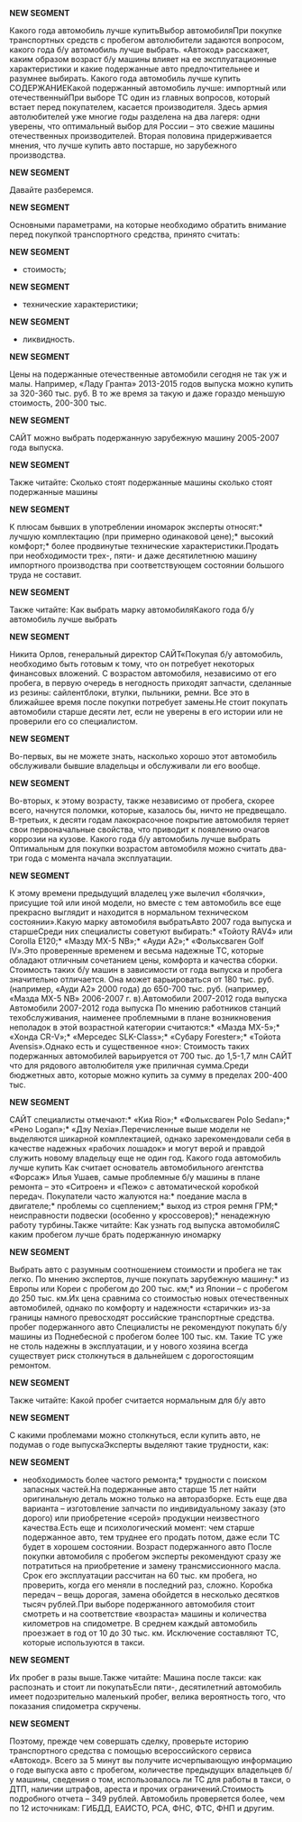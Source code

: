 **NEW SEGMENT**

﻿Какого года автомобиль лучше купитьВыбор автомобиляПри покупке транспортных средств с пробегом автолюбители задаются вопросом, какого года б/у автомобиль лучше выбрать. «Автокод» расскажет, каким образом возраст б/у машины влияет на ее эксплуатационные характеристики и какие подержанные авто предпочтительнее и разумнее выбирать. Какого года автомобиль лучше купить СОДЕРЖАНИЕКакой подержанный автомобиль лучше: импортный или отечественныйПри выборе ТС один из главных вопросов, который встает перед покупателем, касается производителя. Здесь армия автолюбителей уже многие годы разделена на два лагеря: одни уверены, что оптимальный выбор для России – это свежие машины отечественных производителей. Вторая половина придерживается мнения, что лучше купить авто постарше, но зарубежного производства. 

**NEW SEGMENT**

 Давайте разберемся. 

**NEW SEGMENT**

Основными параметрами, на которые необходимо обратить внимание перед покупкой транспортного средства, принято считать: 

**NEW SEGMENT**

* стоимость; 

**NEW SEGMENT**

* технические характеристики; 

**NEW SEGMENT**

* ликвидность. 

**NEW SEGMENT**

Цены на подержанные отечественные автомобили сегодня не так уж и малы. Например, «Ладу Гранта» 2013-2015 годов выпуска можно купить за 320-360 тыс. руб. В то же время за такую и даже гораздо меньшую стоимость, 200-300 тыс. 

**NEW SEGMENT**

 САЙТ можно выбрать подержанную зарубежную машину 2005-2007 года выпуска. 

**NEW SEGMENT**

Также читайте: Cколько стоят подержанные машины  сколько стоят подержанные машины  

**NEW SEGMENT**

К плюсам бывших в употреблении иномарок эксперты относят:* лучшую комплектацию (при примерно одинаковой цене);* высокий комфорт;* более продвинутые технические характеристики.Продать при необходимости трех-, пяти- и даже десятилетнюю машину импортного производства при соответствующем состоянии большого труда не составит. 

**NEW SEGMENT**

Также читайте: Как выбрать марку автомобиляКакого года б/у автомобиль лучше выбрать 

**NEW SEGMENT**

Никита Орлов, генеральный директор САЙТ«Покупая б/у автомобиль, необходимо быть готовым к тому, что он потребует некоторых финансовых вложений. С возрастом автомобиля, независимо от его пробега, в первую очередь в негодность приходят запчасти, сделанные из резины: сайлентблоки, втулки, пыльники, ремни. Все это в ближайшее время после покупки потребует замены.Не стоит покупать автомобили старше десяти лет, если не уверены в его истории или не проверили его со специалистом. 

**NEW SEGMENT**

 Во-первых, вы не можете знать, насколько хорошо этот автомобиль обслуживали бывшие владельцы и обслуживали ли его вообще. 

**NEW SEGMENT**

 Во-вторых, к этому возрасту, также независимо от пробега, скорее всего, начнутся поломки, которые, казалось бы, ничто не предвещало. В-третьих, к десяти годам лакокрасочное покрытие автомобиля теряет свои первоначальные свойства, что приводит к появлению очагов коррозии на кузове. Какого года б/у автомобиль лучше выбрать Оптимальным для покупки возрастом автомобиля можно считать два-три года с момента начала эксплуатации. 

**NEW SEGMENT**

 К этому времени предыдущий владелец уже вылечил «болячки», присущие той или иной модели, но вместе с тем автомобиль все еще прекрасно выглядит и находится в нормальном техническом состоянии».Какую марку автомобиля выбратьАвто 2007 года выпуска и старшеСреди них специалисты советуют выбирать:* «Тойоту RAV4» или Corolla E120;* «Мазду MX-5 NB»;* «Ауди A2»;* «Фольксваген Golf IV».Это проверенные временем и весьма надежные ТС, которые обладают отличным сочетанием цены, комфорта и качества сборки. Стоимость таких б/у машин в зависимости от года выпуска и пробега значительно отличается. Она может варьироваться от 180 тыс. руб. (например, «Ауди A2» 2000 года) до 650-700 тыс. руб. (например, «Мазда MX-5 NB» 2006-2007 г. в).Автомобили 2007-2012 года выпуска Автомобили 2007-2012 года выпуска По мнению работников станций техобслуживания, наименее проблемными в плане возникновения неполадок в этой возрастной категории считаются:* «Мазда MX-5»;* «Хонда CR-V»;* «Мерседес SLK-Class»;* «Субару Forester»;* «Тойота Avensis».Однако есть и существенное «но»: Стоимость таких подержанных автомобилей варьируется от 700 тыс. до 1,5-1,7 млн САЙТ что для рядового автолюбителя уже приличная сумма.Среди бюджетных авто, которые можно купить за сумму в пределах 200-400 тыс. 

**NEW SEGMENT**

 САЙТ специалисты отмечают:* «Киа Rio»;* «Фольксваген Polo Sedan»;* «Рено Logan»;* «Дэу Nexia».Перечисленные выше модели не выделяются шикарной комплектацией, однако зарекомендовали себя в качестве надежных «рабочих лошадок» и могут верой и правдой служить новому владельцу еще не один год. Какого года автомобиль лучше купить Как считает основатель автомобильного агентства «Форсаж» Илья Ушаев, самые проблемные б/у машины в плане ремонта – это «Ситроен» и «Пежо» с автоматической коробкой передач. Покупатели часто жалуются на:* поедание масла в двигателе;* проблемы со сцеплением;* выход из строя ремня ГРМ;* неисправности подвески (особенно у кроссоверов);* ненадежную работу турбины.Также читайте: Как узнать год выпуска автомобиляС каким пробегом лучше брать подержанную иномарку 

**NEW SEGMENT**

Выбрать авто с разумным соотношением стоимости и пробега не так легко. По мнению экспертов, лучше покупать зарубежную машину:* из Европы или Кореи с пробегом до 200 тыс. км;* из Японии – с пробегом до 250 тыс. км.Их цена сравнима со стоимостью новых отечественных автомобилей, однако по комфорту и надежности «старички» из-за границы намного превосходят российские транспортные средства. пробег подержанного авто Специалисты не рекомендуют покупать б/у машины из Поднебесной с пробегом более 100 тыс. км. Такие ТС уже не столь надежны в эксплуатации, и у нового хозяина всегда существует риск столкнуться в дальнейшем с дорогостоящим ремонтом. 

**NEW SEGMENT**

Также читайте: Какой пробег считается нормальным для б/у авто 

**NEW SEGMENT**

С какими проблемами можно столкнуться, если купить авто, не подумав о годе выпускаЭксперты выделяют такие трудности, как: 

**NEW SEGMENT**

* необходимость более частого ремонта;* трудности с поиском запасных частей.На подержанные авто старше 15 лет найти оригинальную деталь можно только на авторазборке. Есть еще два варианта – изготовление запчасти по индивидуальному заказу (это дорого) или приобретение «серой» продукции неизвестного качества.Есть еще и психологический момент: чем старше подержанное авто, тем труднее его продать потом, даже если ТС будет в хорошем состоянии. Возраст подержанного авто После покупки автомобиля с пробегом эксперты рекомендуют сразу же потратиться на приобретение и замену трансмиссионного масла. Срок его эксплуатации рассчитан на 60 тыс. км пробега, но проверить, когда его меняли в последний раз, сложно. Коробка передач – вещь дорогая, замена обойдется в несколько десятков тысяч рублей.При выборе подержанного автомобиля стоит смотреть и на соответствие «возраста» машины и количества километров на спидометре. В среднем каждый автомобиль проезжает в год от 10 до 30 тыс. км. Исключение составляют ТС, которые используются в такси. 

**NEW SEGMENT**

 Их пробег в разы выше.Также читайте: Машина после такси: как распознать и стоит ли покупатьЕсли пяти-, десятилетний автомобиль имеет подозрительно маленький пробег, велика вероятность того, что показания спидометра скручены. 

**NEW SEGMENT**

 Поэтому, прежде чем совершать сделку, проверьте историю транспортного средства с помощью всероссийского сервиса «Автокод». Всего за 5 минут вы получите исчерпывающую информацию о годе выпуска авто с пробегом, количестве предыдущих владельцев б/у машины, сведения о том, использовалось ли ТС для работы в такси, о ДТП, наличии штрафов, ареста и прочих ограничений.Стоимость подробного отчета – 349 рублей. Автомобиль проверяется более, чем по 12 источникам: ГИБДД, ЕАИСТО, РСА, ФНС, ФТС, ФНП и другим. 

